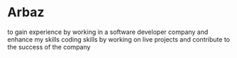 # Arbaz
to gain experience by working in a software developer company and enhance my skills coding skills by working on live projects and contribute to the success of the company
